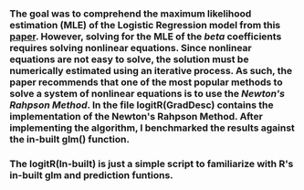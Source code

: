 ### The goal was to comprehend the maximum likelihood estimation (MLE) of the Logistic Regression model from this [paper](http://czep.net/stat/mlelr.pdf). However, solving for the MLE of the *beta* coefficients requires solving nonlinear equations. Since nonlinear equations are not easy to solve, the solution must be numerically estimated using an iterative process. As such, the paper recommends that one of the most popular methods to solve a system of nonlinear equations is to use the *Newton's Rahpson Method*. In the file logitR(GradDesc) contains the implementation of the Newton's Rahpson Method. After implementing the algorithm, I benchmarked the results against the in-built glm() function.

### The logitR(In-built) is just a simple script to familiarize with R's in-built glm and prediction funtions.